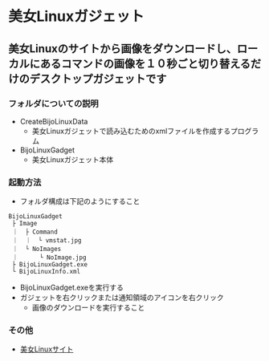 # 美女Linuxガジェット

## 美女Linuxのサイトから画像をダウンロードし、ローカルにあるコマンドの画像を１０秒ごと切り替えるだけのデスクトップガジェットです

### フォルダについての説明
- CreateBijoLinuxData
    - 美女Linuxガジェットで読み込むためのxmlファイルを作成するプログラム
- BijoLinuxGadget
    - 美女Linuxガジェット本体

### 起動方法
- フォルダ構成は下記のようにすること
```
BijoLinuxGadget
 ├ Image
 ｜  ├ Command
 ｜  ｜  └ vmstat.jpg
 ｜  └ NoImages
 ｜      └ NoImage.jpg
 ├ BijoLinuxGadget.exe
 └ BijoLinuxInfo.xml
```
- BijoLinuxGadget.exeを実行する
- ガジェットを右クリックまたは通知領域のアイコンを右クリック
    - 画像のダウンロードを実行すること

### その他
- [美女Linuxサイト](http://bijo-linux.com/)
